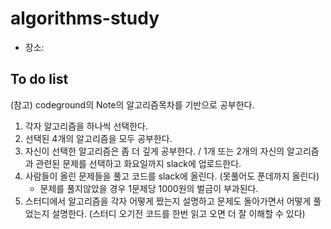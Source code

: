 # algorithms-study
* 장소:  
## To do list
(참고) codeground의 Note의 알고리즘목차를 기반으로 공부한다.<br>
1. 각자 알고리즘을 하나씩 선택한다.
2. 선택된 4개의 알고리즘을 모두 공부한다.
3. 자신이 선택한 알고리즘은 좀 더 깊게 공부한다. / 1개 또는 2개의 자신의 알고리즘과 관련된 문제를 선택하고 화요일까지 slack에 업로드한다.
4. 사람들이 올린 문제들을 풀고 코드를 slack에 올린다. (못풀어도 푼데까지 올린다)
    * 문제를 풀지않았을 경우 1문제당 1000원의 벌금이 부과된다.
5. 스터디에서 알고리즘을 각자 어떻게 짰는지 설명하고 문제도 돌아가면서 어떻게 풀었는지 설명한다. (스터디 오기전 코드를 한번 읽고 오면 더 잘 이해할 수 있다)